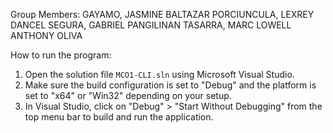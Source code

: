 Group Members:
GAYAMO, JASMINE BALTAZAR
PORCIUNCULA, LEXREY DANCEL
SEGURA, GABRIEL PANGILINAN
TASARRA, MARC LOWELL ANTHONY OLIVA

How to run the program:

1. Open the solution file `MCO1-CLI.sln` using Microsoft Visual Studio.
2. Make sure the build configuration is set to "Debug" and the platform is set to "x64" or "Win32" depending on your setup.
3. In Visual Studio, click on "Debug" > "Start Without Debugging" from the top menu bar to build and run the application.
